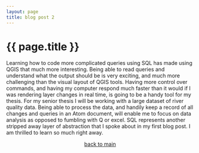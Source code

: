 ```yaml
---
layout: page
title: blog post 2
---
```


<h1>{{ page.title }}</h1>

Learning how to code more complicated queries using SQL has made using QGIS that much more interesting.
Being able to read queries and understand what the output should be is very exciting, and much more challenging than the visual layout of QGIS tools.
Having more control over commands, and having my computer respond much faster than it would if I was rendering layer changes in real time, is going to be a handy tool for my thesis.
For my senior thesis I will be working with a large dataset of river quality data.
Being able to process the data, and handily keep a record of all changes and queries in an Atom document, will enable me to focus on data analysis as opposed to fumbling with Q or excel.
SQL represents another stripped away layer of abstraction that I spoke about in my first blog post.
I am thrilled to learn so much right away.

<p align="center"><a href="https://stonecastin.github.io">back to main</a></p>
